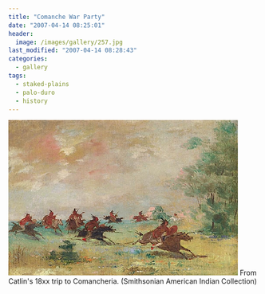 ```yaml
---
title: "Comanche War Party"
date: "2007-04-14 08:25:01"
header:
  image: /images/gallery/257.jpg
last_modified: "2007-04-14 08:28:43"
categories:
  - gallery
tags:
  - staked-plains
  - palo-duro
  - history  
---
```

![257](/images/gallery/257.jpg)
From Catlin's 18xx trip to Comancheria. (Smithsonian American Indian Collection)
